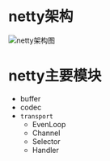 # netty架构
![netty架构图](https://netty.io/images/components.png)
# netty主要模块 
* buffer
* codec
* `transport`
    - EvenLoop
    - Channel
    - Selector
    - Handler

